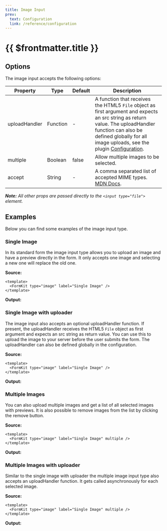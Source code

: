 ```yaml
---
title: Image Input
prev:
  text: Configuration
  link: /reference/configuration
---
```


# {{ $frontmatter.title }}

## Options

The image input accepts the following options:

| Property      | Type     | Default | Description                                                                                                                                                                                                                                            |
| ------------- | -------- | ------- | ------------------------------------------------------------------------------------------------------------------------------------------------------------------------------------------------------------------------------------------------------ |
| uploadHandler | Function | -       | A function that receives the HTML5 `File` object as first argument and expects an src string as return value. The uploadHandler function can also be defined globally for all image uploads, see the plugin [Configuration](/reference/configuration). |
| multiple      | Boolean  | false   | Allow multiple images to be selected.                                                                                                                                                                                                                  |
| accept        | String   | -       | A comma separated list of accepted MIME types. [MDN Docs](https://developer.mozilla.org/en-US/docs/Web/HTML/Element/input/file#accept).                                                                                                                |

**_Note:_** _All other props are passed directly to the `<input type="file">` element._

## Examples

Below you can find some examples of the image input type.

### Single Image

In its standard form the image input type allows you to upload an image and have a preview directly in the form. It only accepts one image and selecting a new one will replace the old one.

**Source:**

```vue
<template>
  <FormKit type="image" label="Single Image" />
</template>
```

**Output:**

<FormKit type="image" label="Single Image" />

### Single Image with uploader

The image input also accepts an optional uploadHandler function. If present, the uploadHandler receives the HTML5 `File` object as first argument and expects an src string as return value. You can use this to upload the image to your server before the user submits the form. The uploadHandler can also be defined globally in the configuration.

**Source:**

```vue
<template>
  <FormKit type="image" label="Single Image" />
</template>
```

**Output:**

<FormKit type="image" label="Single Image" />

### Multiple Images

You can also upload multiple images and get a list of all selected images with previews. It is also possible to remove images from the list by clicking the remove button.

**Source:**

```vue
<template>
  <FormKit type="image" label="Single Image" multiple />
</template>
```

**Output:**

<FormKit type="image" label="Single Image" multiple />

### Multiple Images with uploader

Similar to the single image with uploader the multiple image input type also accepts an uploadHandler function. It gets called asynchronously for each selected image.

**Source:**

```vue
<template>
  <FormKit type="image" label="Single Image" multiple />
</template>
```

**Output:**

<FormKit type="image" label="Single Image" multiple />
